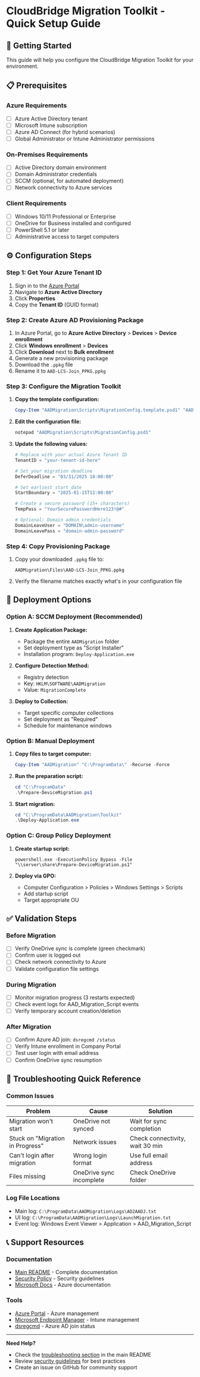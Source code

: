 # CloudBridge Migration Toolkit - Quick Setup Guide

## 🚀 Getting Started

This guide will help you configure the CloudBridge Migration Toolkit for your environment.

## 📋 Prerequisites

### **Azure Requirements**
- [ ] Azure Active Directory tenant
- [ ] Microsoft Intune subscription
- [ ] Azure AD Connect (for hybrid scenarios)
- [ ] Global Administrator or Intune Administrator permissions

### **On-Premises Requirements**
- [ ] Active Directory domain environment
- [ ] Domain Administrator credentials
- [ ] SCCM (optional, for automated deployment)
- [ ] Network connectivity to Azure services

### **Client Requirements**
- [ ] Windows 10/11 Professional or Enterprise
- [ ] OneDrive for Business installed and configured
- [ ] PowerShell 5.1 or later
- [ ] Administrative access to target computers

## ⚙️ Configuration Steps

### **Step 1: Get Your Azure Tenant ID**

1. Sign in to the [Azure Portal](https://portal.azure.com)
2. Navigate to **Azure Active Directory**
3. Click **Properties**
4. Copy the **Tenant ID** (GUID format)

### **Step 2: Create Azure AD Provisioning Package**

1. In Azure Portal, go to **Azure Active Directory** > **Devices** > **Device enrollment**
2. Click **Windows enrollment** > **Devices**
3. Click **Download** next to **Bulk enrollment**
4. Generate a new provisioning package
5. Download the `.ppkg` file
6. Rename it to `AAD-LCS-Join_PPKG.ppkg`

### **Step 3: Configure the Migration Toolkit**

1. **Copy the template configuration:**
   ```powershell
   Copy-Item "AADMigration\Scripts\MigrationConfig.template.psd1" "AADMigration\Scripts\MigrationConfig.psd1"
   ```

2. **Edit the configuration file:**
   ```powershell
   notepad "AADMigration\Scripts\MigrationConfig.psd1"
   ```

3. **Update the following values:**
   ```powershell
   # Replace with your actual Azure Tenant ID
   TenantID = "your-tenant-id-here"
   
   # Set your migration deadline
   DeferDeadline = "03/31/2025 18:00:00"
   
   # Set earliest start date
   StartBoundary = "2025-01-15T12:00:00"
   
   # Create a secure password (15+ characters)
   TempPass = "YourSecurePasswordHere123!@#"
   
   # Optional: Domain admin credentials
   DomainLeaveUser = "DOMAIN\admin-username"
   DomainLeavePass = "domain-admin-password"
   ```

### **Step 4: Copy Provisioning Package**

1. Copy your downloaded `.ppkg` file to:
   ```
   AADMigration\Files\AAD-LCS-Join_PPKG.ppkg
   ```

2. Verify the filename matches exactly what's in your configuration file

## 🚀 Deployment Options

### **Option A: SCCM Deployment (Recommended)**

1. **Create Application Package:**
   - Package the entire `AADMigration` folder
   - Set deployment type as "Script Installer"
   - Installation program: `Deploy-Application.exe`

2. **Configure Detection Method:**
   - Registry detection
   - Key: `HKLM\SOFTWARE\AADMigration`
   - Value: `MigrationComplete`

3. **Deploy to Collection:**
   - Target specific computer collections
   - Set deployment as "Required"
   - Schedule for maintenance windows

### **Option B: Manual Deployment**

1. **Copy files to target computer:**
   ```powershell
   Copy-Item "AADMigration" "C:\ProgramData\" -Recurse -Force
   ```

2. **Run the preparation script:**
   ```powershell
   cd "C:\ProgramData"
   .\Prepare-DeviceMigration.ps1
   ```

3. **Start migration:**
   ```powershell
   cd "C:\ProgramData\AADMigration\Toolkit"
   .\Deploy-Application.exe
   ```

### **Option C: Group Policy Deployment**

1. **Create startup script:**
   ```batch
   powershell.exe -ExecutionPolicy Bypass -File "\\server\share\Prepare-DeviceMigration.ps1"
   ```

2. **Deploy via GPO:**
   - Computer Configuration > Policies > Windows Settings > Scripts
   - Add startup script
   - Target appropriate OU

## ✅ Validation Steps

### **Before Migration**
- [ ] Verify OneDrive sync is complete (green checkmark)
- [ ] Confirm user is logged out
- [ ] Check network connectivity to Azure
- [ ] Validate configuration file settings

### **During Migration**
- [ ] Monitor migration progress (3 restarts expected)
- [ ] Check event logs for AAD_Migration_Script events
- [ ] Verify temporary account creation/deletion

### **After Migration**
- [ ] Confirm Azure AD join: `dsregcmd /status`
- [ ] Verify Intune enrollment in Company Portal
- [ ] Test user login with email address
- [ ] Confirm OneDrive sync resumption

## 🐛 Troubleshooting Quick Reference

### **Common Issues**

| Problem | Cause | Solution |
|---------|-------|----------|
| Migration won't start | OneDrive not synced | Wait for sync completion |
| Stuck on "Migration in Progress" | Network issues | Check connectivity, wait 30 min |
| Can't login after migration | Wrong login format | Use full email address |
| Files missing | OneDrive sync incomplete | Check OneDrive folder |

### **Log File Locations**
- Main log: `C:\ProgramData\AADMigration\Logs\AD2AADJ.txt`
- UI log: `C:\ProgramData\AADMigration\Logs\LaunchMigration.txt`
- Event log: Windows Event Viewer > Application > AAD_Migration_Script

## 📞 Support Resources

### **Documentation**
- [Main README](README.md) - Complete documentation
- [Security Policy](SECURITY.md) - Security guidelines
- [Microsoft Docs](https://docs.microsoft.com/azure/) - Azure documentation

### **Tools**
- [Azure Portal](https://portal.azure.com) - Azure management
- [Microsoft Endpoint Manager](https://endpoint.microsoft.com) - Intune management
- [dsregcmd](https://docs.microsoft.com/windows-server/administration/windows-commands/dsregcmd) - Azure AD join status

---

**Need Help?** 
- Check the [troubleshooting section](README.md#troubleshooting-guide) in the main README
- Review [security guidelines](SECURITY.md) for best practices
- Create an issue on GitHub for community support

